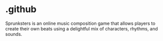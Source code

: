 # .github
Sprunksters is an online music composition game that allows players to create their own beats using a delightful mix of characters, rhythms, and sounds.
